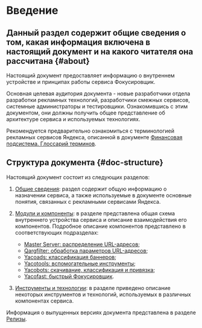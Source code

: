 # Введение

## Данный раздел содержит общие сведения о том, какая информация включена в настоящий документ и на какого читателя она рассчитана {#about}

Настоящий документ предоставляет информацию о внутреннем устройстве и принципах работы сервиса Фокусировщик.

Основная целевая аудитория документа - новые разработчики отдела разработки рекламных технологий, разработчики смежных сервисов, системные администраторы и тестировщики. Ознакомившись с этим документом, они должны получить общее представление об архитектуре сервиса и используемых технологиях.

Рекомендуется предварительно ознакомиться с терминологией рекламных сервисов Яндекса, описанной в документе [Финансовая подсистема. Глоссарий терминов](http://doc.yandex-team.ru/ITSOX/FinanceTermsGlossary/advertising/AdvertisingTerms.xml).

## Структура документа {#doc-structure}

Настоящий документ состоит из следующих разделов:

1. [Общие сведения](service-overview.md): раздел содержит общую информацию о назначении сервиса, а также используемые в документе основные понятия, связанных с рекламными сервисами Яндекса.
1. [Модули и компоненты](focuser-scheme.md): в разделе представлена общая схема внутреннего устройства сервиса и описание взаимодействия его компонентов. Подробное описание компонентов представлено в соответствующих подразделах:
    - [Master Server: распределение URL-адресов](master-server.md);
    - [Qargfilter: обработка параметров URL-адресов](queryargs.md);
    - [Yacoads: классификация баннеров](yacoads.md);
    - [Yacotools: вспомогательные инструменты](yacotools.md);
    - [Yacobots: скачивание, классификация и привязка](yacobots.md);
    - [Yacofast: быстрый Фокусировщик](yacofast.md).
    
1. [Инструменты и технологии](technologies.md): в разделе приведено описание некоторых инструментов и технологий, используемых в различных компонентах сервиса.

Информация о выпущенных версиях документа представлена в разделе [Релизы](releases.md).

